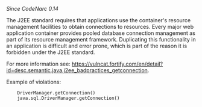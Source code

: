 
*Since CodeNarc 0.14*

The J2EE standard requires that applications use the container's resource management facilities to obtain connections
to resources. Every major web application container provides pooled database connection management as part of its
resource management framework. Duplicating this functionality in an application is difficult and error prone, which
is part of the reason it is forbidden under the J2EE standard.

For more information see: <https://vulncat.fortify.com/en/detail?id=desc.semantic.java.j2ee_badpractices_getconnection>.

Example of violations:

```
    DriverManager.getConnection()
    java.sql.DriverManager.getConnection()
```
